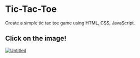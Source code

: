 # Tic-Tac-Toe
 Create a simple tic tac toe game using HTML, CSS, JavaScript.

## Click on the image!
[![Untitled](https://user-images.githubusercontent.com/67038060/158377511-d6d34748-1f45-4e67-931e-863946acfefe.png)
](https://0xse.github.io/tic-tac-toe/src/)
